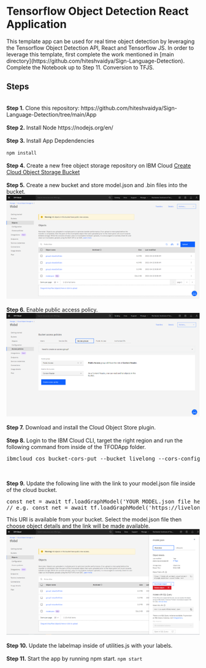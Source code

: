# Tensorflow Object Detection React Application
<p>This template app can be used for real time object detection by leveraging the Tensorflow Object Detection API, React and Tensorflow JS. In order to leverage this template, first complete the work mentioned in [main directory](https://github.com/hiteshvaidya/Sign-Language-Detection). Complete the Notebook up to Step 11. Conversion to TFJS.  

## Steps
<br />
<b>Step 1.</b> Clone this repository: https://github.com/hiteshvaidya/Sign-Language-Detection/tree/main/App
<br/><br/>
<b>Step 2.</b> Install Node https://nodejs.org/en/
<br/><br/>
<b>Step 3.</b> Install App Depdendencies 

`npm install`
<br/><br/>
<b>Step 4.</b> Create a new free object storage repository on IBM Cloud <a href="https://cloud.ibm.com/objectstorage/create">Create Cloud Object Storage Bucket</a> 
<br/><br/>
<b>Step 5.</b> Create a new bucket and store model.json and .bin files into the bucket.</a> 
![bucket](https://github.com/hiteshvaidya/Sign-Language-Detection/blob/main/App/ibmcloud.PNG)
<br/><br/>
<b>Step 6.</b> Enable public access policy.</a> 
![access](https://github.com/hiteshvaidya/Sign-Language-Detection/blob/main/App/access.PNG)
<br/><br/>
<b>Step 7.</b> Download and install the Cloud Object Store plugin.</a> 
<br/><br/>
<b>Step 8.</b> Login to the IBM Cloud CLI, target the right region and run the following command from inside of the TFODApp folder.</a> 
<pre>ibmcloud cos bucket-cors-put --bucket livelong --cors-configuration file://corsconfig.json</pre>
<br/><br/>
<b>Step 9.</b> Update the following line with the link to your model.json file inside of the cloud bucket.</a> 
<pre>
const net = await tf.loadGraphModel('YOUR MODEL.json file here')
// e.g. const net = await tf.loadGraphModel('https://livelong.s3.au-syd.cloud-object-storage.appdomain.cloud/model.json')
</pre>
This URI is available from your bucket. Select the model.json file then choose object details and the link will be made available. 
![model key](https://github.com/hiteshvaidya/Sign-Language-Detection/blob/main/App/model.PNG)
<br/><br/>
<b>Step 10.</b> Update the labelmap inside of utilities.js with your labels.</a> 
<br/><br/>
<b>Step 11.</b> Start the app by running npm start.</a> 
`npm start`
<br/><br/>




